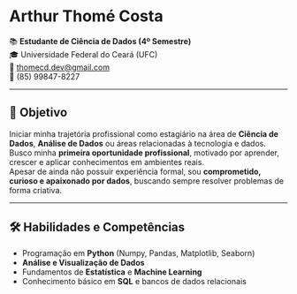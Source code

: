 # Arthur Thomé Costa  

📚 **Estudante de Ciência de Dados (4º Semestre)**  
🎓 Universidade Federal do Ceará (UFC)  
📧 thomecd.dev@gmail.com  
📱 (85) 99847-8227  

---

## 🎯 Objetivo
Iniciar minha trajetória profissional como estagiário na área de **Ciência de Dados**, **Análise de Dados** ou áreas relacionadas à tecnologia e dados.  
Busco minha **primeira oportunidade profissional**, motivado por aprender, crescer e aplicar conhecimentos em ambientes reais.  
Apesar de ainda não possuir experiência formal, sou **comprometido, curioso e apaixonado por dados**, buscando sempre resolver problemas de forma criativa.

---

## 🛠️ Habilidades e Competências
- Programação em **Python** (Numpy, Pandas, Matplotlib, Seaborn)  
- **Análise e Visualização de Dados**  
- Fundamentos de **Estatística** e **Machine Learning**  
- Conhecimento básico em **SQL** e bancos de dados relacionais  
